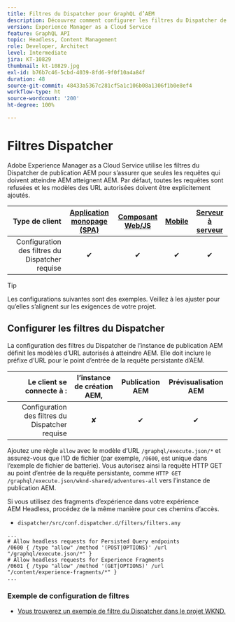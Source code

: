 ```yaml
---
title: Filtres du Dispatcher pour GraphQL d’AEM
description: Découvrez comment configurer les filtres du Dispatcher de publication AEM à utiliser avec GraphQL d’AEM.
version: Experience Manager as a Cloud Service
feature: GraphQL API
topic: Headless, Content Management
role: Developer, Architect
level: Intermediate
jira: KT-10829
thumbnail: kt-10829.jpg
exl-id: b76b7c46-5cbd-4039-8fd6-9f0f10a4a84f
duration: 48
source-git-commit: 48433a5367c281cf5a1c106b08a1306f1b0e8ef4
workflow-type: ht
source-wordcount: '200'
ht-degree: 100%

---
```


# Filtres Dispatcher

Adobe Experience Manager as a Cloud Service utilise les filtres du Dispatcher de publication AEM pour s’assurer que seules les requêtes qui doivent atteindre AEM atteignent AEM. Par défaut, toutes les requêtes sont refusées et les modèles des URL autorisées doivent être explicitement ajoutés.

| Type de client | [Application monopage (SPA)](../spa.md) | [Composant Web/JS](../web-component.md) | [Mobile](../mobile.md) | [Serveur à serveur](../server-to-server.md) |
|------------------------------------------:|:---------------------:|:----------------:|:---------:|:----------------:|
| Configuration des filtres du Dispatcher requise | ✔ | ✔ | ✔ | ✔ |

>[!TIP]
>
> Les configurations suivantes sont des exemples. Veillez à les ajuster pour qu’elles s’alignent sur les exigences de votre projet.

## Configurer les filtres du Dispatcher

La configuration des filtres du Dispatcher de l’instance de publication AEM définit les modèles d’URL autorisés à atteindre AEM. Elle doit inclure le préfixe d’URL pour le point d’entrée de la requête persistante d’AEM.

| Le client se connecte à : | l’instance de création AEM, | Publication AEM | Prévisualisation AEM |
|------------------------------------------:|:----------:|:-------------:|:-------------:|
| Configuration des filtres du Dispatcher requise | ✘ | ✔ | ✔ |

Ajoutez une règle `allow` avec le modèle d’URL `/graphql/execute.json/*` et assurez-vous que l’ID de fichier (par exemple, `/0600`, est unique dans l’exemple de fichier de batterie).
Vous autorisez ainsi la requête HTTP GET au point d’entrée de la requête persistante, comme `HTTP GET /graphql/execute.json/wknd-shared/adventures-all` vers l’instance de publication AEM.

Si vous utilisez des fragments d’expérience dans votre expérience AEM Headless, procédez de la même manière pour ces chemins d’accès.

+ `dispatcher/src/conf.dispatcher.d/filters/filters.any`

```
...
# Allow headless requests for Persisted Query endpoints
/0600 { /type "allow" /method '(POST|OPTIONS)' /url "/graphql/execute.json/*" }
# Allow headless requests for Experience Fragments
/0601 { /type "allow" /method '(GET|OPTIONS)' /url "/content/experience-fragments/*" }
...
```

### Exemple de configuration de filtres

+ [Vous trouverez un exemple de filtre du Dispatcher dans le projet WKND.](https://github.com/adobe/aem-guides-wknd/blob/main/dispatcher/src/conf.dispatcher.d/filters/filters.any#L28)
